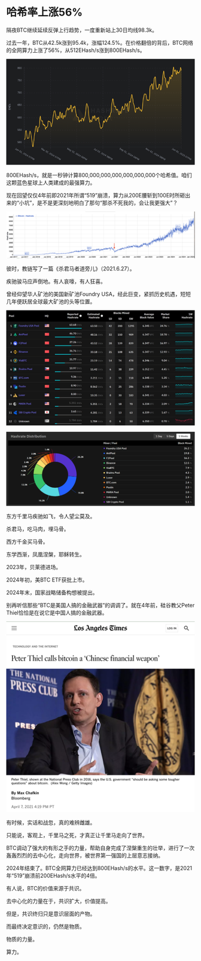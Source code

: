 # 哈希率上涨56%

隔夜BTC继续延续反弹上行趋势，一度重新站上30日均线98.3k。

过去一年，BTC从42.5k涨到95.4k，涨幅124.5%。在价格翻倍的背后，BTC网络的全网算力上涨了56%，从512EHash/s涨到800EHash/s。

![](2025-01-04-A01.png)

800EHash/s，就是一秒钟计算800,000,000,000,000,000,000个哈希值。咱们这颗蓝色星球上人类建成的最强算力。

现在回望仅仅4年前即2021年所谓“519”崩溃，算力从200E腰斩到100E时所砸出来的“小坑”，是不是更深刻地明白了那句“那杀不死我的，会让我更强大”？

![](2025-01-04-A02.png)

彼时，教链写了一篇《杀君马者道旁儿》（2021.6.27）。

疾驰骏马应声倒地。有人哀嚎，有人狂喜。

曾经仰望华人矿池的美国新矿池Foundry USA，经此巨变，紧抓历史机遇，短短几年便跃居全球最大矿池的头等位置。

![](2025-01-04-A03.png)

![](2025-01-04-A04.png)

东方千里马疾驰如飞，令人望尘莫及。

杀君马，吃马肉，埋马骨。

西方千金买马骨。

东学西渐，凤凰涅槃，耶稣转生。

2023年，贝莱德进场。

2024年初，美BTC ETF获批上市。

2024年末，国家战略储备构想被提出。

别再听信那些“BTC是美国人搞的金融武器”的调调了。就在4年前，硅谷教父Peter Thiel恰恰是在说它是中国人搞的金融武器。

![](2025-01-04-A05.png)

有时候，实话和战忽，真的难辨雌雄。

只能说，客观上，千里马之死，才真正让千里马走向了世界。

BTC调动了强大的有形之手的力量，帮助自身完成了涅槃重生的壮举，进行了一次轰轰烈烈的去中心化，走向世界，被世界第一强国的上层意志接纳。

2024年结束了。BTC全网算力已经达到800EHash/s的水平。这一数字，是2021年“519”崩溃前200EHash/s水平的4倍。

有人说，BTC的价值来源于共识。

去中心化的力量在于，共识扩大，价值提高。

但是，共识终归只是意识层面的产物。

而最终决定意识的，仍然是物质。

物质的力量。

算力。
